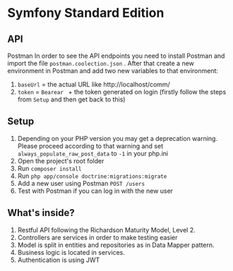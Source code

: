 Symfony Standard Edition
========================

API
--------------

Postman
In order to see the API endpoints you need to install Postman and 
import the file `postman.coolection.json` . 
After that create a new environment in Postman and add two new
variables to that environment:
1. `baseUrl` = the actual URL like http://localhost/comm/
2. `token` = `Bearear ` + the token generated on login (firstly follow
the steps from `Setup` and then get back to this)


Setup
--------------

1. Depending on your PHP version you may get a deprecation warning. 
Please proceed according to that warning and set `always_populate_raw_post_data`
to `-1` in your php.ini
2. Open the project's root folder
3. Run `composer install`
4. Run `php app/console doctrine:migrations:migrate`
5. Add a new user using Postman `POST /users`
6. Test with Postman if you can log in with the new user

What's inside?
--------------

1. Restful API following the Richardson Maturity Model, Level 2.
2. Controllers are services in order to make testing easier
3. Model is split in entities and repositories as in Data Mapper pattern.
4. Business logic is located in services.
5. Authentication is using JWT